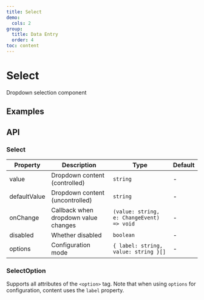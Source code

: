 ```yaml
---
title: Select
demo:
  cols: 2
group:
  title: Data Entry
  order: 4
toc: content
---
```


# Select

Dropdown selection component

## Examples

<code src="./demos/SelectBase.tsx" title="Basic Usage" description="Basic usage, first option selected by default"></code>
<code src="./demos/SelectControlled.tsx" title="Controlled" description="Use `value` and `onChange` for controlled mode"></code>
<code src="./demos/SelectDisabled.tsx" title="Disabled" description="Disable the dropdown"></code>
<code src="./demos/SelectConfig.tsx" title="Configurable" description="Use `options` for configuration"></code>

## API

### Select

| Property     | Description                          | Type                                      | Default |
| ------------ | ------------------------------------ | ----------------------------------------- | ------- |
| value        | Dropdown content (controlled)        | `string`                                  | -       |
| defaultValue | Dropdown content (uncontrolled)      | `string`                                  | -       |
| onChange     | Callback when dropdown value changes | `(value: string, e: ChangeEvent) => void` | -       |
| disabled     | Whether disabled                     | `boolean`                                 | -       |
| options      | Configuration mode                   | `{ label: string, value: string }[]`      | -       |

### SelectOption

Supports all attributes of the `<option>` tag. Note that when using `options` for configuration, content uses the `label` property.
